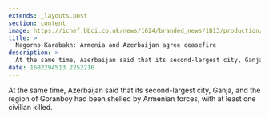 ```yaml
--- 
extends: _layouts.post 
section: content 
image: https://ichef.bbci.co.uk/news/1024/branded_news/1D13/production/_114834470_mediaitem114834469.jpg 
title: > 
  Nagorno-Karabakh: Armenia and Azerbaijan agree ceasefire 
description: > 
  At the same time, Azerbaijan said that its second-largest city, Ganja, and the region of Goranboy had been shelled by Armenian forces, with at least one civilian killed. 
date: 1602294513.2252216 
--- 
```

At the same time, Azerbaijan said that its second-largest city, Ganja, and the region of Goranboy had been shelled by Armenian forces, with at least one civilian killed.